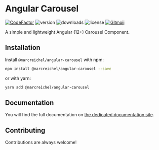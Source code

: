 # Angular Carousel

[![CodeFactor](https://www.codefactor.io/repository/github/marcreichel/angular-carousel/badge)](https://www.codefactor.io/repository/github/marcreichel/angular-carousel)
![version](https://img.shields.io/npm/v/@marcreichel/angular-carousel)
![downloads](https://img.shields.io/npm/dt/@marcreichel/angular-carousel)
![license](https://img.shields.io/npm/l/@marcreichel/angular-carousel)
[![Gitmoji](https://img.shields.io/badge/gitmoji-%20😜%20😍-FFDD67.svg)](https://gitmoji.dev)

A simple and lightweight Angular (12+) Carousel Component.

## Installation

Install `@marcreichel/angular-carousel` with npm:

```bash
npm install @marcreichel/angular-carousel --save
```

or with yarn:

```bash
yarn add @marcreichel/angular-carousel
```

## Documentation

You will find the full documentation on [the dedicated documentation site](https://marcreichel.dev/docs/angular-carousel).

## Contributing

Contributions are always welcome!
